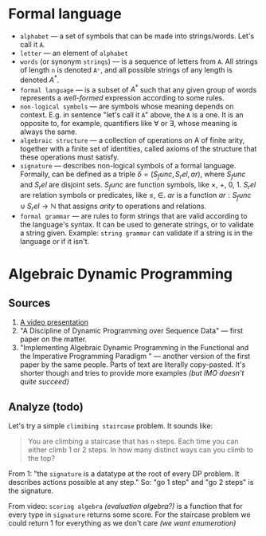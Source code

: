 # Formal language

* `alphabet` — a set of symbols that can be made into strings/words. Let's call it `A`.
* `letter` — an element of `alphabet`
* `words` (or synonym `strings`) — is a sequence of letters from `A`. All strings of length `n` is denoted `Aⁿ`, and all possible strings of any length is denoted $A^*$.
* `formal language` — is a subset of $A^*$ such that any given group of words represents a *well-formed* expression according to some rules.
* `non-logical symbols` — are symbols whose meaning depends on context. E.g. in sentence "let's call it `A`" above, the `A` is a one. It is an opposite to, for example, quantifiers like ∀ or ∃, whose meaning is always the same.
* `algebraic structure` — a collection of operations on A of finite arity, together with a finite set of identities, called axioms of the structure that these operations must satisfy.
* `signature` — describes non-logical symbols of a formal language. Formally, can be defined as a triple $δ = (S_func, S_rel, ar)$, where $S_func$ and $S_rel$ are disjoint sets. $S_func$ are function symbols, like ×, +, 0, 1. $S_rel$ are relation symbols or predicates, like ≤, ∈. $ar$ is a function $ar: S_func ∪ S_rel → ℕ$ that assigns *arity* to operations and relations.
* `formal grammar` — are rules to form strings that are valid according to the language's syntax. It can be used to generate strings, or to validate a string given. Example: `string grammar` can validate if a string is in the language or if it isn't.

# Algebraic Dynamic Programming

## Sources

1. [A video presentation](https://www.youtube.com/watch?v=anj_-Z2L4J0)
2. "A Discipline of Dynamic Programming over Sequence Data" — first paper on the matter.
3. "Implementing Algebraic Dynamic Programming in the Functional and the Imperative Programming Paradigm " — another version of the first paper by the same people. Parts of text are literally copy-pasted. It's shorter though and tries to provide more examples *(but IMO doesn't quite succeed)*

## Analyze (todo)

Let's try a simple `climibing staircase` problem. It sounds like:

> You are climbing a staircase that has `n` steps. Each time you can either climb 1 or 2 steps. In how many distinct ways can you climb to the top?

From 1: "the `signature` is a datatype at the root of every DP problem. It describes actions possible at any step." So: "go 1 step" and "go 2 steps" is the signature.

From video: `scoring algebra` *(evaluation algebra?)* is a function that for every type in `signature` returns some score. For the staircase problem we could return 1 for everything as we don't care *(we want enumeration)*
